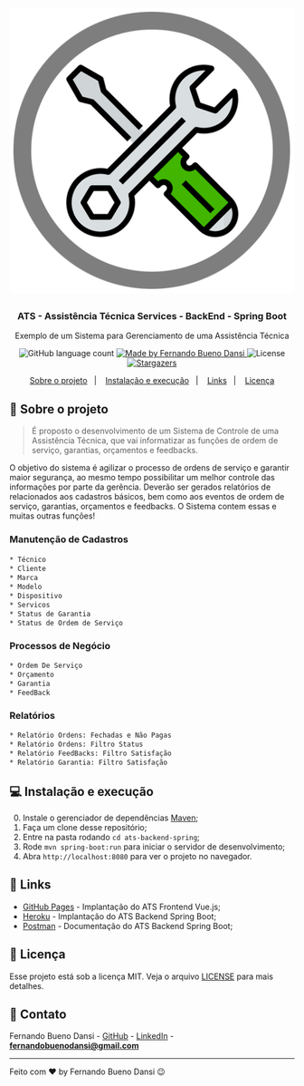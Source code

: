 <h1 align="center">
    <img alt="ATS" src="https://github.com/fbuenod/ats-backend-spring/blob/master/assets/logoats.png" />
</h1>

<h3 align="center">
  ATS - Assistência Técnica Services - BackEnd - Spring Boot
</h3>

<p align="center">Exemplo de um Sistema para Gerenciamento de uma Assistência Técnica</p>

<p align="center">
  <img alt="GitHub language count" src="https://img.shields.io/github/languages/count/fbuenod/ats-backend-spring?color=%2304D361">

  <a href="https://www.linkedin.com/in/fernandobuenodansi/">
    <img alt="Made by Fernando Bueno Dansi" src="https://img.shields.io/badge/made%20by-Fernando%20Bueno%20Dansi-%2304D361">
  </a>

  <img alt="License" src="https://img.shields.io/badge/license-MIT-%2304D361">

  <a href="https://github.com/fbuenod/ats-backend-spring/stargazers">
    <img alt="Stargazers" src="https://img.shields.io/github/stars/fbuenod/ats-backend-spring?style=social">
  </a>
</p>

<p align="center">
  <a href="#-sobre">Sobre o projeto</a>&nbsp;&nbsp;&nbsp;|&nbsp;&nbsp;&nbsp;
  <a href="#-instalacao">Instalação e execução</a>&nbsp;&nbsp;&nbsp;|&nbsp;&nbsp;&nbsp;
  <a href="#-links">Links</a>&nbsp;&nbsp;&nbsp;|&nbsp;&nbsp;&nbsp;
  <a href="#-licenca">Licença</a>
</p>

## :page_with_curl: Sobre o projeto <a name="-sobre"/></a>

> É proposto o desenvolvimento de um Sistema de Controle de uma Assistência Técnica, que vai informatizar as funções de ordem de serviço, garantias, orçamentos e feedbacks.

O objetivo do sistema é agilizar o processo de ordens de serviço e garantir maior segurança, ao mesmo tempo possibilitar um melhor controle das informações por parte da gerência. Deverão ser gerados relatórios de relacionados aos cadastros básicos, bem como aos eventos de ordem de serviço, garantias, orçamentos e feedbacks. O Sistema contem essas e muitas outras funções!

### Manutenção de Cadastros

```
* Técnico
* Cliente
* Marca
* Modelo
* Dispositivo
* Servicos
* Status de Garantia
* Status de Ordem de Serviço
```

### Processos de Negócio

```
* Ordem De Serviço
* Orçamento
* Garantia
* FeedBack
```

### Relatórios

```
* Relatório Ordens: Fechadas e Não Pagas
* Relatório Ordens: Filtro Status
* Relatório FeedBacks: Filtro Satisfação
* Relatório Garantia: Filtro Satisfação	
```

## :computer: Instalação e execução <a name="-instalacao"/></a>

0. Instale o gerenciador de dependências [Maven](https://maven.apache.org/download.cgi);
1. Faça um clone desse repositório;
2. Entre na pasta rodando `cd ats-backend-spring`;
3. Rode `mvn spring-boot:run` para iniciar o servidor de desenvolvimento;
4. Abra `http://localhost:8080` para ver o projeto no navegador.

## :link: Links <a name="-links"/></a>

- [GitHub Pages](https://fernandobdansi.github.io/ats-frontend-vue/) - Implantação do ATS Frontend Vue.js;
- [Heroku](https://ats-backend-spring.herokuapp.com/) - Implantação do ATS Backend Spring Boot;
- [Postman](https://documenter.getpostman.com/view/8892843/T1LLGUP5) - Documentação do ATS Backend Spring Boot;

## :memo: Licença <a name="-licenca"/></a>

Esse projeto está sob a licença MIT. Veja o arquivo [LICENSE](LICENSE.md) para mais detalhes.

## :email: Contato

Fernando Bueno Dansi - [GitHub](https://github.com/fbdansi) - [LinkedIn](https://www.linkedin.com/in/fernandobuenodansi) - **fernandobuenodansi@gmail.com**

---

Feito com ♥ by Fernando Bueno Dansi :wink:
